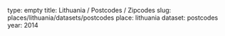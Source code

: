 type: empty
title: Lithuania / Postcodes / Zipcodes
slug: places/lithuania/datasets/postcodes
place: lithuania
dataset: postcodes
year: 2014
